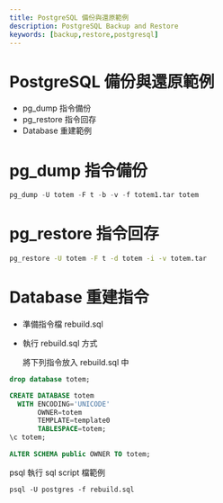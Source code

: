 ```yaml
---
title: PostgreSQL 備份與還原範例
description: PostgreSQL Backup and Restore
keywords: [backup,restore,postgresql]
---
```


# PostgreSQL 備份與還原範例
* pg_dump 指令備份
* pg_restore 指令回存
* Database 重建範例


# pg_dump 指令備份

```sql
pg_dump -U totem -F t -b -v -f totem1.tar totem
```


# pg_restore 指令回存

```bash
pg_restore -U totem -F t -d totem -i -v totem.tar
```

# Database 重建指令
* 準備指令檔 rebuild.sql
* 執行 rebuild.sql 方式

  將下列指令放入 rebuild.sql 中
  
```sql
drop database totem;

CREATE DATABASE totem
  WITH ENCODING='UNICODE'
       OWNER=totem
       TEMPLATE=template0
       TABLESPACE=totem;
\c totem;
       
ALTER SCHEMA public OWNER TO totem;
```


   psql 執行 sql script 檔範例

```shell
psql -U postgres -f rebuild.sql

```